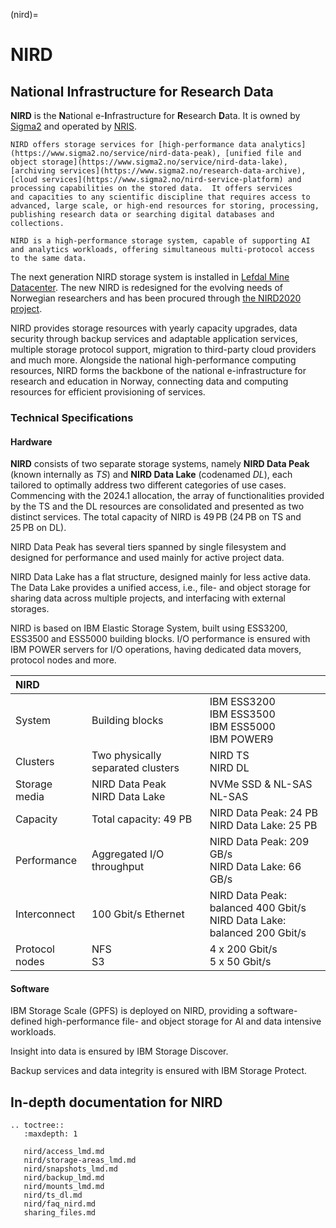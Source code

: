 (nird)=


# NIRD 
## National Infrastructure for Research Data

**NIRD** is the **N**ational e-**I**nfrastructure for **R**esearch **D**ata. It
  is owned by [Sigma2](https://www.sigma2.no) and operated by [NRIS](https://www.sigma2.no/nris).

```{note}
NIRD offers storage services for [high-performance data analytics](https://www.sigma2.no/service/nird-data-peak), [unified file and object storage](https://www.sigma2.no/service/nird-data-lake), [archiving services](https://www.sigma2.no/research-data-archive), [cloud services](https://www.sigma2.no/nird-service-platform) and processing capabilities on the stored data.  It offers services
and capacities to any scientific discipline that requires access to
advanced, large scale, or high-end resources for storing, processing,
publishing research data or searching digital databases and collections.

NIRD is a high-performance storage system, capable of supporting AI and analytics workloads, offering simultaneous multi-protocol access to the same data.
```

The next generation NIRD storage system is installed in [Lefdal Mine Datacenter](https://www.sigma2.no/data-centre-facility). 
The new NIRD is redesigned for the evolving needs of Norwegian researchers and has 
been procured through [the NIRD2020 project](https://www.sigma2.no/procurement-project-nird2020).


NIRD provides storage resources with yearly capacity upgrades, data security through backup services and adaptable application services,
 multiple storage protocol support, migration to third-party cloud providers and much more. Alongside the national high-performance computing resources, NIRD forms the backbone of the national e-infrastructure for research and education in Norway, connecting data and computing resources for efficient provisioning of services.
 

### Technical Specifications


#### Hardware
**NIRD** consists of two separate storage systems, namely **NIRD Data Peak** (known internally as *TS*) and **NIRD Data Lake** (codenamed *DL*), each tailored to optimally address two different categories of use cases. Commencing with the 2024.1 allocation, the array of functionalities provided by the TS and the DL resources are consolidated and presented as two distinct services. The total capacity of NIRD is 49 PB (24 PB on TS and 25 PB on DL).

NIRD Data Peak has several tiers spanned by single filesystem and designed for performance and used mainly for active project data.

NIRD Data Lake has a flat structure, designed mainly for less active data. The Data Lake provides a unified access, i.e., file- and object storage for sharing data across multiple projects, and interfacing with external storages.

NIRD is based on IBM Elastic Storage System, built using ESS3200, ESS3500 and ESS5000 building blocks. I/O performance is ensured with IBM POWER servers for I/O operations, having dedicated data movers, protocol nodes and more.

| NIRD    | | |
| :------------- | :------------- | :------------- |
| System     |Building blocks |IBM ESS3200<br>IBM ESS3500<br>IBM ESS5000<br>IBM POWER9  |
| Clusters     |	Two physically separated clusters | NIRD TS<br>NIRD DL  |
| Storage media | NIRD Data Peak<br>NIRD Data Lake | NVMe SSD & NL-SAS<br>NL-SAS
| Capacity     |	Total capacity: 49 PB | NIRD Data Peak: 24 PB<br> NIRD Data Lake: 25 PB  |
| Performance | Aggregated I/O throughput | NIRD Data Peak: 209 GB/s<br>NIRD Data Lake: 66 GB/s |
| Interconnect | 100 Gbit/s Ethernet | NIRD Data Peak: balanced 400 Gbit/s<br>NIRD Data Lake: balanced 200 Gbit/s |
| Protocol nodes | NFS<br>S3 | 4 x 200 Gbit/s<br>5 x 50 Gbit/s|



#### Software
IBM Storage Scale (GPFS) is deployed on NIRD, providing a software-defined high-performance file- and object storage for AI and data intensive workloads.

Insight into data is ensured by IBM Storage Discover.

Backup services and data integrity is ensured with IBM Storage Protect. 

## In-depth documentation for NIRD

```{eval-rst}
.. toctree::
   :maxdepth: 1

   nird/access_lmd.md
   nird/storage-areas_lmd.md
   nird/snapshots_lmd.md
   nird/backup_lmd.md
   nird/mounts_lmd.md
   nird/ts_dl.md
   nird/faq_nird.md
   sharing_files.md   
```


